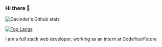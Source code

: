 ### Hi there 👋

![Davinder's Github stats](https://github-readme-stats.vercel.app/api?username=davibaweja&theme=highcontrast&show_icons=true&count_private=true)

[![Top Langs](https://github-readme-stats.vercel.app/api/top-langs/?username=davibaweja&langs_count=8)](https://github.com/davibaweja/github-readme-stats)

I am a full stack web developer, working as an intern at CodeYourFuture

<!--
**davibaweja/davibaweja** is a ✨ _special_ ✨ repository because its `README.md` (this file) appears on your GitHub profile.

Here are some ideas to get you started:

- 🔭 I’m currently an intern at codeYourFuture as a Junior Developer.
- 🌱 I’m currently learning ...
- 👯 I’m looking to collaborate on ...
- 🤔 I’m looking for help with ...
- 💬 Ask me about ...
- 📫 How to reach me: ...
- 😄 Pronouns: ...
- ⚡ Fun fact: ...
-->
